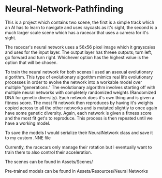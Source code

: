 # Neural-Network-Pathfinding
This is a project which contains two scene, the first is a simple track which an AI has to learn to navigate and uses raycasts as it's sight, the second is a much larger scale scene which has a racecar that uses a camera for it's sight.

The racecar's neural network uses a 56x56 pixel image which it grayscales and uses for the input layer. The output layer has threee outputs; turn left, go forward and turn right. Whichever option has the highest value is the option that will be chosen. 

To train the neural network for both scenes I used an asexual evolutionary algorithm. This type of evolutionary algorithm mimics real life evolutionary processes in order to evolve the network into a workable model over multiple "generations." The evolutionary algorithm involves starting off with multiple neural networks with completely randomized weights (Randomized DNA for genetic diversity). Each network does it's own thing and is given a fitness score. The most fit network then reproduces by having it's weights copied across to all the other networks and is mutated slightly to once again have some genetic diversity. Again, each network is given a fitness score and the most fit get's to reproduce. This process is then repeated until we have a working model.

To save the models I would serialize their NeuralNetwork class and save it to my custom .NNE file

Currently, the racecars only manage their rotation but I eventually want to train them to also control their acceleration.



The scenes can be found in Assets/Scenes/

Pre-trained models can be found in Assets/Resources/Neural Networks
